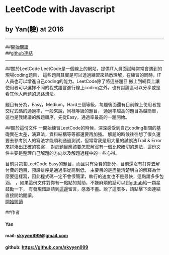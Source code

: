 # LeetCode with Javascript
  
## by Yan(驗) at 2016
***
##[開始閱讀](https://www.gitbook.com/read/book/skyyen999/-leetcode-with-javascript)  
##[github連結](https://github.com/skyyen999/leetcodeWithJS)  
***
##關於LeetCode
LeetCode是一個線上的網站，提供IT人員面試時常常會遇到的現場coding題目，
這些題目其實是可以透過練習來熟悉理解，在練習的同時，IT人員也可以增進自己coding的能力。LeetCode除了將這些題目
搬上到網頁上讓使用者可以選擇不同的程式語言進行線上coding之外，也有討論區可以分享或是看其他人解題的思路想法。
    
題目有分為，Easy，Medium，Hard三個等級，每題後面還有目前線上使用者提交程式碼的通過率，一般來說，同樣等級的題目，
通過率越高的題目為越簡單，這也是我建議的解題順序，先從Easy，通過率最高的一題開始。
  
##關於這份文件
一開始練習LeetCode的時候，深深感受到自己coding相關的基礎實在太差，演算法，資料結構等等都還要再加強。
解題的時候往往想了很久還要去參考別人的寫法才能順利通過測試，但常常我是用大量的試誤法Trail & Error來拼湊出正確的答案，
對於題目應該要怎麼解沒有一個比較確切的想法，這份文件主要是整理自己解題的方向以及解題過程中的一些心得。
  
目前只包含LeetCode Easy的題目，而且只有免費的部分，目前還沒有打算去解付費的題目，預設排序是通過率從高到低，
主要目的是盡量清楚明白的解釋為什麼要這樣寫，因此程式碼一定不會很簡潔，執行的速度也不是最快，這點請多多包涵，
，如果這份文件對你有一點點的幫助，不嫌麻煩的話可以到[github](https://github.com/skyyen999/leetcodeWithJS)給一顆星鼓勵一下，
	有發現錯誤請到[這邊](https://github.com/skyyen999/leetcodeWithJS/issues/new)留言，感激不盡。說了這麼多，請點擊下面連結直接開始閱讀。  
[開始閱讀](https://www.gitbook.com/read/book/skyyen999/-leetcode-with-javascript)  


##作者 
#### Yan
#### mail:   skyyen999@gmail.com  
#### github: https://github.com/skyyen999  




